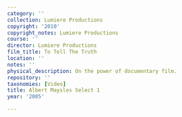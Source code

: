 ```yaml
---
category: ''
collection: Lumiere Productions
copyright: '2010'
copyright_notes: Lumiere Productions
course: ''
director: Lumiere Productions
film_title: To Tell The Truth
location: ''
notes: ''
physical_description: On the power of documentary film.
repository: ''
taxonomies: [Video]
title: Albert Maysles Select 1
year: '2005'

---
```

